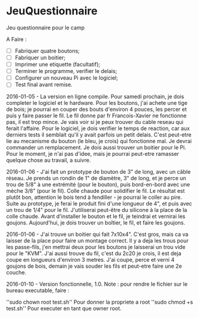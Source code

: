 # JeuQuestionnaire
Jeu questionnaire pour le camp

A Faire :
 - [ ] Fabriquer quatre boutons;
 - [ ] Fabriquer un boitier;
 - [ ] Imprimer une etiquette (facultatif);
 - [ ] Terminer le programme, verifier le delais;
 - [ ] Configurer un nouveau Pi avec le logiciel;
 - [ ] Test final avant remise.

2016-01-05 - La version en ligne compile. Pour samedi prochain, je dois completer le logiciel et le hardware. Pour les boutons, j'ai achete une tige de bois; je pourrai en couper des bouts d'environ 4 pouces, les percer et puis y faire passer le fil. Le fil donne par fr Francois-Xavier ne fonctionne pas, il est trop mince. Je vais voir si je peux trouver du cable reseau qui ferait l'affaire. Pour le logiciel, je dois verifier le temps de reaction, car aux derniers tests il semblait qu'il y avait parfois un petit delais. C'est peut-etre lie au mecanisme du bouton (le bleu, je crois) qui fonctionne mal. Je devrai commander un remplacement. Je dois aussi trouver un boitier pour le Pi. Pour le moment, je n'ai pas d'idee, mais je pourrai peut-etre ramasser quelque chose au travail, a suivre. 

2016-01-06 - J'ai fait un prototype de bouton de 3" de long, avec un câble réseau. Je prends un rondin de 1" de diamètre, 3" de long, et je perce un trou de 5/8" à une extrémité (pour le bouton), puis bord-en-bord avec une mèche 3/8" (pour le fil). Colle chaude pour solidifier le fil. Le résultat est plutôt bon, attention le bois tend à fendiller - je pourrai le coller au pire. Suite au prototype, je ferai le produit fini d'une longueur de 4", et puis avec un trou de 1/4" pour le fil. J'utiliserai peut-être du silicone à la place de la colle chaude. Avant d'installer le bouton et le fil, je teindrai et vernirai les goujons. Aujourd'hui, je dois trouver un boîtier, le fil, et faire les goujons. 

2016-01-06 - J'ai trouve un boitier qui fait 7x10x4". C'est gros, mais ca va laisser de la place pour faire un montage correct. Il y a deja les trous pour les passe-fils, j'en mettrai deux pour les boutons je laisserai un trou vide pour le "KVM". J'ai aussi trouve du fil, c'est du 2c20 je crois, il est deja coupe en longueurs d'environ 3 metres. J'ai coupe, perce et verni 4 goujons de bois, demain je vais souder les fils et peut-etre faire une 2e couche.

2016-01-10 - Version fonctionnelle, 1.0. Note : pour rendre le fichier sur le bureau executable, faire :

''sudo chown root test.sh'' Pour donner la propriete a root
''sudo chmod +s test.sh'' Pour executer en tant que owner root.